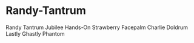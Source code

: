# Randy-Tantrum
Randy Tantrum Jubilee Hands-On Strawberry Facepalm Charlie Doldrum Lastly Ghastly Phantom
